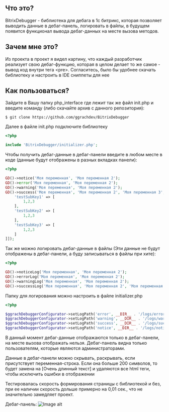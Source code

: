 Что это?
--------------------------  

BitrixDebugger - библиотека для дебага в 1с битрикс, которая позволяет выводить данные в дебаг-панель, логировать в файлы, в будущем появится функционал 
вывода дебаг-данных на месте вызова методов.

Зачем мне это?
--------------------------  

Из проекта в проект я видел картину, что каждый разработчик реализует свою дебаг-функцию, которая в целом делает то же самое - вывод код внутри тега \<pre\>. Согласитесь, было бы удобнее скачать библиотеку и настроить в IDE сниппеты для нее

Как пользоваться?
--------------------------  
Зайдите в Вашу папку php_interface где лежит так же файл init.php и введите команду (либо скачайте архив с данного репозитория):

```console
$ git clone https://github.com/ggrachdev/BitrixDebugger
```
Далее в файле init.php подключите библиотеку
```php
<?php

include 'BitrixDebugger/initializer.php';
```

Чтобы получить дебаг-данные в дебаг-панели введите в любом месте в коде (данные будут отображены в разных вкладках панели):
```php
<?php

GD()->notice('Моя переменная', 'Моя переменная 2');
GD()->error('Моя переменная', 'Моя переменная 2');
GD()->warning('Моя переменная', 'Моя переменная 2');
GD()->success('Моя переменная', 'Моя переменная 2', 'Моя переменная 3', ['test' => [
    'testSubKey1' => [
        1,2,3
    ],
    'testSubKey2' => [
        1,2,3
    ],
    'testSubKey3' => [
        1,2,3
    ]
]]);
```

Так же можно логировать дебаг-данные в файлы (Эти данные не будут отображены в дебаг-панели, а буду записываться в файлы при хите):
```php
<?php

GD()->noticeLog('Моя переменная', 'Моя переменная 2');
GD()->errorLog('Моя переменная', 'Моя переменная 2');
GD()->warningLog('Моя переменная', 'Моя переменная 2');
GD()->successLog('Моя переменная', 'Моя переменная 2', 'Моя переменная 3');
```

Папку для логирования можно настроить в файле initializer.php
```php
<?php

$ggrachDebuggerConfigurator->setLogPath('error', __DIR__ . '/logs/error.log');
$ggrachDebuggerConfigurator->setLogPath('warning', __DIR__ . '/logs/warning.log');
$ggrachDebuggerConfigurator->setLogPath('success', __DIR__ . '/logs/success.log');
$ggrachDebuggerConfigurator->setLogPath('notice', __DIR__ . '/logs/notice.log');
```

В данный момент дебаг-данные отображаются только в дебаг-панели, на месте вызова отображать нельзя. Дебаг-панель видна только пользователям, которые являются администраторами.

Данные в дебаг-панели можно скрывать, раскрывать, если присутствует переменная-строка. Если она больше 200 символов, то будет замена на [Очень длинный текст] и удаляются все html теги, чтобы исключить ошибки в отображении

Тестировалась скорость формирования страницы с библиотекой и без, при ее наличии скорость дольше примерно на 0,01 сек., что не значительно замедляет проект.

Дебаг-панель:
![Image alt](https://github.com/ggrachdev/BitrixDebugger/raw/dev/assets/images/git/example_for_git.png)

